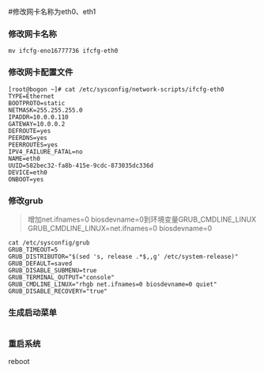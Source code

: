 #修改网卡名称为eth0、eth1

### 修改网卡名称
```cd /etc/sysconfig/network-scripts/
mv ifcfg-eno16777736 ifcfg-eth0
```
### 修改网卡配置文件
```
[root@bogon ~]# cat /etc/sysconfig/network-scripts/ifcfg-eth0
TYPE=Ethernet
BOOTPROTO=static
NETMASK=255.255.255.0
IPADDR=10.0.0.110
GATEWAY=10.0.0.2
DEFROUTE=yes
PEERDNS=yes
PEERROUTES=yes
IPV4_FAILURE_FATAL=no
NAME=eth0
UUID=582bec32-fa8b-415e-9cdc-873035dc336d
DEVICE=eth0
ONBOOT=yes
```

### 修改grub
> 增加net.ifnames=0 biosdevname=0到环境变量GRUB_CMDLINE_LINUX
GRUB_CMDLINE_LINUX=net.ifnames=0 biosdevname=0
```
cat /etc/sysconfig/grub
GRUB_TIMEOUT=5
GRUB_DISTRIBUTOR="$(sed 's, release .*$,,g' /etc/system-release)"
GRUB_DEFAULT=saved
GRUB_DISABLE_SUBMENU=true
GRUB_TERMINAL_OUTPUT="console"
GRUB_CMDLINE_LINUX="rhgb net.ifnames=0 biosdevname=0 quiet"
GRUB_DISABLE_RECOVERY="true"
```

### 生成启动菜单
```grub2-mkconfig -o /boot/grub2/grub.cfg
```
### 重启系统
reboot